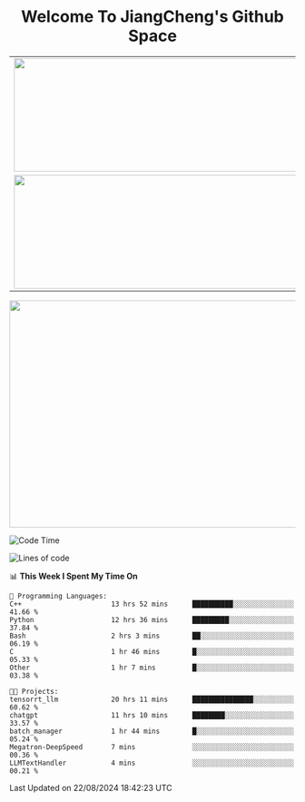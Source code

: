 <h1 align="center">Welcome To JiangCheng's Github Space</h1>

<table align="center" frame="void" rules="none" >
  <tr>
    <td>
      <div align="center"> <img height="200px" width="500px"  src="https://github-readme-stats.vercel.app/api?username=thisjiang&hide_title=true&hide_border=true&layout=compact&show_icons=trueline_height=21&text_color=000&icon_color=000&bg_color=0,ea6161,ffc64d,fffc4d,52fa5a&theme=graywhite" /> </div>
    </td>
    <td>
      <div align="center"> <img height="200px" width="500px" src="https://github-readme-stats.vercel.app/api/top-langs/?username=thisjiang&hide_title=true&hide_border=true&layout=compact&langs_count=6&text_color=000&icon_color=fff&bg_color=0,52fa5a,4dfcff,c64dff&theme=graywhite" /> </div>
    </td>
  </tr>
  <tr>
    <td>
      <div align="center"> <img height="200px" width="500px" src="https://github-readme-streak-stats.herokuapp.com/?user=thisjiang&hide_title=true&hide_border=true&layout=compact&langs_count=6" /> </div>
    </td>
    <td>
      <div align="center"> 
      <a href="https://github.com/" target="_blank"><img style="margin: 10px" src="https://profilinator.rishav.dev/skills-assets/git-scm-icon.svg" alt="Git" height="50" /></a>  
      <a href="https://www.linux.org/" target="_blank"><img style="margin: 10px" src="https://profilinator.rishav.dev/skills-assets/linux-original.svg" alt="Linux" height="50" /></a>  
      <a href="https://www.gnu.org/software/bash/" target="_blank"><img style="margin: 10px" src="https://profilinator.rishav.dev/skills-assets/gnu_bash-icon.svg" alt="Bash" height="50" /></a>  
      </div>
    </td>
  </tr>
</table>

<div align="center"> <img height="400px" width="1000px" src="https://github-readme-activity-graph.cyclic.app/graph?username=thisjiang&theme=react&hide_title=true&hide_border=true&layout=compact&langs_count=6" /> </div></td>

<!--START_SECTION:waka-->
![Code Time](http://img.shields.io/badge/Code%20Time-1%2C657%20hrs%2059%20mins-blue)

![Lines of code](https://img.shields.io/badge/From%20Hello%20World%20I%27ve%20Written-218.2%20thousand%20lines%20of%20code-blue)

📊 **This Week I Spent My Time On** 

```text
💬 Programming Languages: 
C++                      13 hrs 52 mins      ██████████░░░░░░░░░░░░░░░   41.66 % 
Python                   12 hrs 36 mins      █████████░░░░░░░░░░░░░░░░   37.84 % 
Bash                     2 hrs 3 mins        ██░░░░░░░░░░░░░░░░░░░░░░░   06.19 % 
C                        1 hr 46 mins        █░░░░░░░░░░░░░░░░░░░░░░░░   05.33 % 
Other                    1 hr 7 mins         █░░░░░░░░░░░░░░░░░░░░░░░░   03.38 % 

🐱‍💻 Projects: 
tensorrt_llm             20 hrs 11 mins      ███████████████░░░░░░░░░░   60.62 % 
chatgpt                  11 hrs 10 mins      ████████░░░░░░░░░░░░░░░░░   33.57 % 
batch_manager            1 hr 44 mins        █░░░░░░░░░░░░░░░░░░░░░░░░   05.24 % 
Megatron-DeepSpeed       7 mins              ░░░░░░░░░░░░░░░░░░░░░░░░░   00.36 % 
LLMTextHandler           4 mins              ░░░░░░░░░░░░░░░░░░░░░░░░░   00.21 % 
```


 Last Updated on 22/08/2024 18:42:23 UTC
<!--END_SECTION:waka-->
